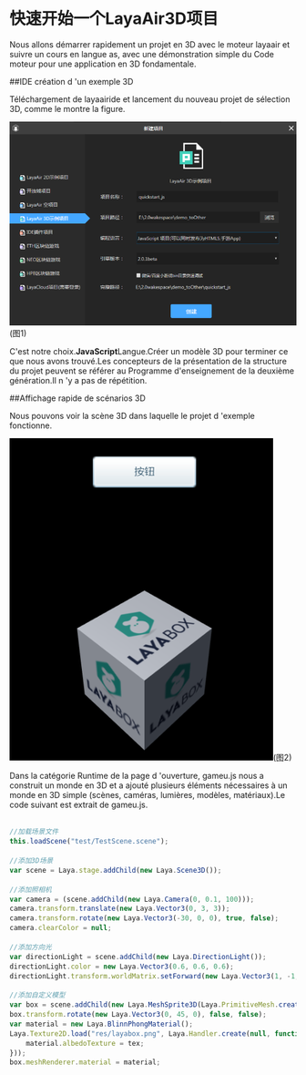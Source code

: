 # 快速开始一个LayaAir3D项目

Nous allons démarrer rapidement un projet en 3D avec le moteur layaair et suivre un cours en langue as, avec une démonstration simple du Code moteur pour une application en 3D fondamentale.

##IDE création d 'un exemple 3D

Téléchargement de layaairide et lancement du nouveau projet de sélection 3D, comme le montre la figure.

![图](img/1.png)(图1)


C'est notre choix.**JavaScript**Langue.Créer un modèle 3D pour terminer ce que nous avons trouvé.Les concepteurs de la présentation de la structure du projet peuvent se référer au Programme d'enseignement de la deuxième génération.Il n 'y a pas de répétition.

##Affichage rapide de scénarios 3D

Nous pouvons voir la scène 3D dans laquelle le projet d 'exemple fonctionne.

![图](img/2.png)(图2)


Dans la catégorie Runtime de la page d 'ouverture, gameu.js nous a construit un monde en 3D et a ajouté plusieurs éléments nécessaires à un monde en 3D simple (scènes, caméras, lumières, modèles, matériaux).Le code suivant est extrait de gameu.js.


```typescript

//加载场景文件
this.loadScene("test/TestScene.scene");

//添加3D场景
var scene = Laya.stage.addChild(new Laya.Scene3D());

//添加照相机
var camera = (scene.addChild(new Laya.Camera(0, 0.1, 100)));
camera.transform.translate(new Laya.Vector3(0, 3, 3));
camera.transform.rotate(new Laya.Vector3(-30, 0, 0), true, false);
camera.clearColor = null;

//添加方向光
var directionLight = scene.addChild(new Laya.DirectionLight());
directionLight.color = new Laya.Vector3(0.6, 0.6, 0.6);
directionLight.transform.worldMatrix.setForward(new Laya.Vector3(1, -1, 0));

//添加自定义模型
var box = scene.addChild(new Laya.MeshSprite3D(Laya.PrimitiveMesh.createBox(1, 1, 1)));
box.transform.rotate(new Laya.Vector3(0, 45, 0), false, false);
var material = new Laya.BlinnPhongMaterial();
Laya.Texture2D.load("res/layabox.png", Laya.Handler.create(null, function(tex) {
    material.albedoTexture = tex;
}));
box.meshRenderer.material = material;
```


##### 	
